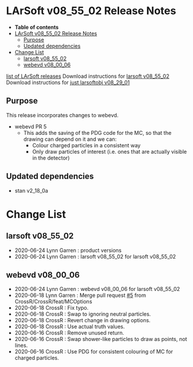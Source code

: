 LArSoft v08_55_02 Release Notes
======================================================================

-   **Table of contents**
-   [LArSoft v08_55_02 Release Notes](#LArSoft-v08_55_02-Release-Notes)
    -   [Purpose](#Purpose)
    -   [Updated dependencies](#Updated-dependencies)
-   [Change List](#Change-List)
    -   [larsoft v08_55_02](#larsoft-v08_55_02)
    -   [webevd v08_00_06](#webevd-v08_00_06)

[list of LArSoft releases](LArSoft_release_list)
Download instructions for [larsoft v08_55_02](http://scisoft.fnal.gov/scisoft/bundles/larsoft/v08_55_02/larsoft-v08_55_02.html)
Download instructions for [just larsoftobj v08_29_01](http://scisoft.fnal.gov/scisoft/bundles/larsoftobj/v08_29_01/larsoftobj-v08_29_01.html)

Purpose
--------------------

This release incorporates changes to webevd.

-   webevd PR 5
    -   This adds the saving of the PDG code for the MC, so that the drawing can depend on it and we can:
        -   Colour charged particles in a consistent way
        -   Only draw particles of interest (i.e. ones that are actually visible in the detector)

Updated dependencies
----------------------------------------------

-   stan v2_18_0a

Change List
============================

larsoft v08_55_02
------------------------------------------

-   2020-06-24 Lynn Garren : product versions
-   2020-06-24 Lynn Garren : larsoft v08_55_02 for larsoft v08_55_02

webevd v08_00_06
----------------------------------------

-   2020-06-24 Lynn Garren : webevd v08_00_06 for larsoft v08_55_02
-   2020-06-18 Lynn Garren : Merge pull request [\#5](/redmine/issues/5 "Feature: NIMROD extended to Accelerator Division (New)") from CrossR/CrossR/feat/MCOptions
-   2020-06-18 CrossR : Fix typo.
-   2020-06-18 CrossR : Swap to ignoring neutral particles.
-   2020-06-18 CrossR : Revert change in drawing options.
-   2020-06-18 CrossR : Use actual truth values.
-   2020-06-16 CrossR : Remove unused return.
-   2020-06-16 CrossR : Swap shower-like particles to draw as points, not lines.
-   2020-06-16 CrossR : Use PDG for consistent colouring of MC for charged particles.
